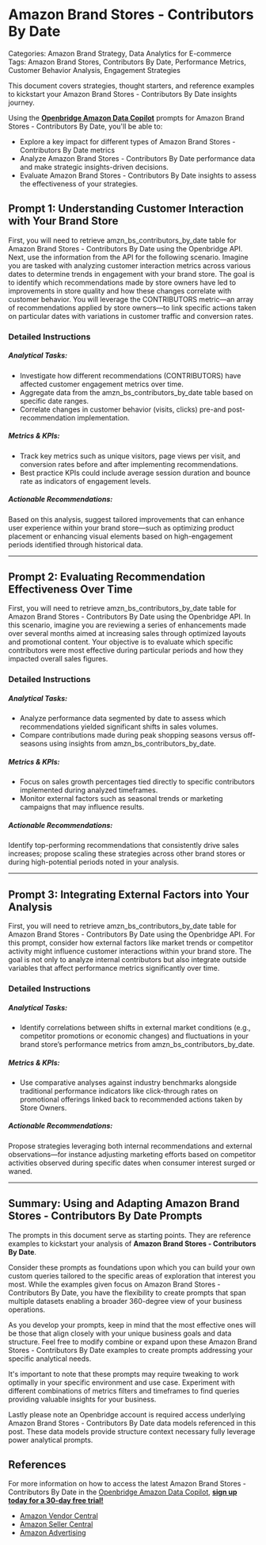# Amazon Brand Stores - Contributors By Date

Categories: Amazon Brand Strategy, Data Analytics for E-commerce  
Tags: Amazon Brand Stores, Contributors By Date, Performance Metrics, Customer Behavior Analysis, Engagement Strategies

This document covers strategies, thought starters, and reference examples to kickstart your Amazon Brand Stores - Contributors By Date insights journey.

Using the <a href="https://chatgpt.com/g/g-Sg4qP7r3v-openbridge-data-copilot" target="_blank"><strong>Openbridge Amazon Data Copilot</strong></a> prompts for Amazon Brand Stores - Contributors By Date, you'll be able to:

- Explore a key impact for different types of Amazon Brand Stores - Contributors By Date metrics
- Analyze Amazon Brand Stores - Contributors By Date performance data and make strategic insights-driven decisions.
- Evaluate Amazon Brand Stores - Contributors By Date insights to assess the effectiveness of your strategies.

## Prompt 1: Understanding Customer Interaction with Your Brand Store

First, you will need to retrieve amzn_bs_contributors_by_date table for Amazon Brand Stores - Contributors By Date using the Openbridge API. Next, use the information from the API for the following scenario. Imagine you are tasked with analyzing customer interaction metrics across various dates to determine trends in engagement with your brand store. The goal is to identify which recommendations made by store owners have led to improvements in store quality and how these changes correlate with customer behavior. You will leverage the CONTRIBUTORS metric—an array of recommendations applied by store owners—to link specific actions taken on particular dates with variations in customer traffic and conversion rates.

### Detailed Instructions 
##### Analytical Tasks:
- Investigate how different recommendations (CONTRIBUTORS) have affected customer engagement metrics over time.
- Aggregate data from the amzn_bs_contributors_by_date table based on specific date ranges.
- Correlate changes in customer behavior (visits, clicks) pre-and post-recommendation implementation.

##### Metrics & KPIs:
- Track key metrics such as unique visitors, page views per visit, and conversion rates before and after implementing recommendations.
- Best practice KPIs could include average session duration and bounce rate as indicators of engagement levels.

##### Actionable Recommendations:
Based on this analysis, suggest tailored improvements that can enhance user experience within your brand store—such as optimizing product placement or enhancing visual elements based on high-engagement periods identified through historical data.

---

## Prompt 2: Evaluating Recommendation Effectiveness Over Time

First, you will need to retrieve amzn_bs_contributors_by_date table for Amazon Brand Stores - Contributors By Date using the Openbridge API. In this scenario, imagine you are reviewing a series of enhancements made over several months aimed at increasing sales through optimized layouts and promotional content. Your objective is to evaluate which specific contributors were most effective during particular periods and how they impacted overall sales figures. 

### Detailed Instructions 
##### Analytical Tasks:
- Analyze performance data segmented by date to assess which recommendations yielded significant shifts in sales volumes.
- Compare contributions made during peak shopping seasons versus off-seasons using insights from amzn_bs_contributors_by_date.

##### Metrics & KPIs:
- Focus on sales growth percentages tied directly to specific contributors implemented during analyzed timeframes.
- Monitor external factors such as seasonal trends or marketing campaigns that may influence results.

##### Actionable Recommendations:
Identify top-performing recommendations that consistently drive sales increases; propose scaling these strategies across other brand stores or during high-potential periods noted in your analysis.

---

## Prompt 3: Integrating External Factors into Your Analysis

First, you will need to retrieve amzn_bs_contributors_by_date table for Amazon Brand Stores - Contributors By Date using the Openbridge API. For this prompt, consider how external factors like market trends or competitor activity might influence customer interactions within your brand store. The goal is not only to analyze internal contributors but also integrate outside variables that affect performance metrics significantly over time.

### Detailed Instructions 
##### Analytical Tasks:
- Identify correlations between shifts in external market conditions (e.g., competitor promotions or economic changes) and fluctuations in your brand store’s performance metrics from amzn_bs_contributors_by_date.
  
##### Metrics & KPIs:
- Use comparative analyses against industry benchmarks alongside traditional performance indicators like click-through rates on promotional offerings linked back to recommended actions taken by Store Owners.

##### Actionable Recommendations:
Propose strategies leveraging both internal recommendations and external observations—for instance adjusting marketing efforts based on competitor activities observed during specific dates when consumer interest surged or waned.

---

## Summary: Using and Adapting Amazon Brand Stores - Contributors By Date Prompts
The prompts in this document serve as starting points. They are reference examples to kickstart your analysis of **Amazon Brand Stores - Contributors By Date**.

Consider these prompts as foundations upon which you can build your own custom queries tailored to the specific areas of exploration that interest you most. While the examples given focus on Amazon Brand Stores - Contributors By Date, you have the flexibility to create prompts that span multiple datasets enabling a broader 360-degree view of your business operations.

As you develop your prompts, keep in mind that the most effective ones will be those that align closely with your unique business goals and data structure. Feel free to modify combine or expand upon these Amazon Brand Stores - Contributors By Date examples to create prompts addressing your specific analytical needs.

It's important to note that these prompts may require tweaking to work optimally in your specific environment and use case. Experiment with different combinations of metrics filters and timeframes to find queries providing valuable insights for your business.

Lastly please note an Openbridge account is required access underlying Amazon Brand Stores - Contributors By Date data models referenced in this post. These data models provide structure context necessary fully leverage power analytical prompts.


## References   
For more information on how to access the latest Amazon Brand Stores - Contributors By Date in the <a href="https://chatgpt.com/g/g-Sg4qP7r3v-openbridge-data-copilot" target="_blank">Openbridge Amazon Data Copilot</a>, <a href="https://openbridge.com" target="_blank"><strong>sign up today for a 30-day free trial!</strong></a>

<ul>
<li><a href="https://www.openbridge.com/amazon-vendor-central/" target="_blank">Amazon Vendor Central</a></li>
<li><a href="https://www.openbridge.com/amazon-selling-partner/" target="_blank">Amazon Seller Central</a></li>
<li><a href="https://www.openbridge.com/amazon-advertising/" target="_blank">Amazon Advertising</a></li>
</ul>